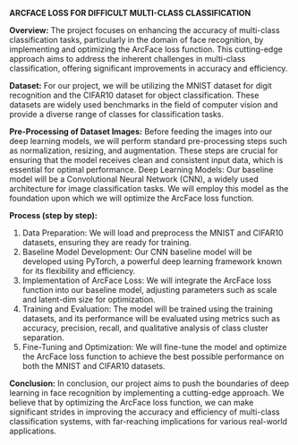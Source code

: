 **ARCFACE LOSS FOR DIFFICULT MULTI-CLASS CLASSIFICATION**

**Overview:**
The project focuses on enhancing the accuracy of multi-class classification tasks, particularly in the domain of face recognition, by implementing and optimizing the ArcFace loss function. This cutting-edge approach aims to address the inherent challenges in multi-class classification, offering significant improvements in accuracy and efficiency.

**Dataset:**
For our project, we will be utilizing the MNIST dataset for digit recognition and the CIFAR10 dataset for object classification. These datasets are widely used benchmarks in the field of computer vision and provide a diverse range of classes for classification tasks.

**Pre-Processing of Dataset Images:**
Before feeding the images into our deep learning models, we will perform standard pre-processing steps such as normalization, resizing, and augmentation. These steps are crucial for ensuring that the model receives clean and consistent input data, which is essential for optimal performance.
Deep Learning Models:
Our baseline model will be a Convolutional Neural Network (CNN), a widely used architecture for image classification tasks. We will employ this model as the foundation upon which we will optimize the ArcFace loss function.

**Process (step by step):**
1.	Data Preparation: We will load and preprocess the MNIST and CIFAR10 datasets, ensuring they are ready for training.
2.	Baseline Model Development: Our CNN baseline model will be developed using PyTorch, a powerful deep learning framework known for its flexibility and efficiency.
3.	Implementation of ArcFace Loss: We will integrate the ArcFace loss function into our baseline model, adjusting parameters such as scale and latent-dim size for optimization.
4.	Training and Evaluation: The model will be trained using the training datasets, and its performance will be evaluated using metrics such as accuracy, precision, recall, and qualitative analysis of class cluster separation.
5.	Fine-Tuning and Optimization: We will fine-tune the model and optimize the ArcFace loss function to achieve the best possible performance on both the MNIST and CIFAR10 datasets.

**Conclusion:**
In conclusion, our project aims to push the boundaries of deep learning in face recognition by implementing a cutting-edge approach. We believe that by optimizing the ArcFace loss function, we can make significant strides in improving the accuracy and efficiency of multi-class classification systems, with far-reaching implications for various real-world applications.


